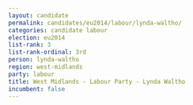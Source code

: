 ```yaml
---
layout: candidate
permalink: candidates/eu2014/labour/lynda-waltho/
categories: candidate labour
election: eu2014
list-rank: 3
list-rank-ordinal: 3rd
person: lynda-waltho
region: west-midlands
party: labour
title: West Midlands - Labour Party - Lynda Waltho
incumbent: false
---
```

